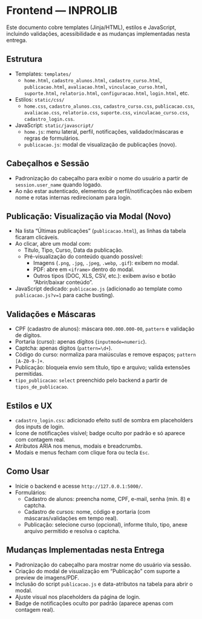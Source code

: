 # Frontend — INPROLIB

Este documento cobre templates (Jinja/HTML), estilos e JavaScript, incluindo validações, acessibilidade e as mudanças implementadas nesta entrega.

## Estrutura
- Templates: `templates/`
  - `home.html`, `cadastro_alunos.html`, `cadastro_curso.html`, `publicacao.html`, `avaliacao.html`, `vinculacao_curso.html`, `suporte.html`, `relatorio.html`, `configuracao.html`, `login.html`, etc.
- Estilos: `static/css/`
  - `home.css`, `cadastro_alunos.css`, `cadastro_curso.css`, `publicacao.css`, `avaliacao.css`, `relatorio.css`, `suporte.css`, `vinculacao_curso.css`, `cadastro_login.css`.
- JavaScript: `static/javascript/`
  - `home.js`: menu lateral, perfil, notificações, validador/máscaras e regras de formulários.
  - `publicacao.js`: modal de visualização de publicações (novo).

## Cabeçalhos e Sessão
- Padronização do cabeçalho para exibir o nome do usuário a partir de `session.user_name` quando logado.
- Ao não estar autenticado, elementos de perfil/notificações não exibem nome e rotas internas redirecionam para login.

## Publicação: Visualização via Modal (Novo)
- Na lista “Últimas publicações” (`publicacao.html`), as linhas da tabela ficaram clicáveis.
- Ao clicar, abre um modal com:
  - Título, Tipo, Curso, Data da publicação.
  - Pré-visualização do conteúdo quando possível:
    - Imagens (`.png`, `.jpg`, `.jpeg`, `.webp`, `.gif`): exibem no modal.
    - PDF: abre em `<iframe>` dentro do modal.
    - Outros tipos (DOC, XLS, CSV, etc.): exibem aviso e botão “Abrir/baixar conteúdo”.
- JavaScript dedicado: `publicacao.js` (adicionado ao template como `publicacao.js?v=1` para cache busting).

## Validações e Máscaras
- CPF (cadastro de alunos): máscara `000.000.000-00`, `pattern` e validação de dígitos.
- Portaria (curso): apenas dígitos (`inputmode=numeric`).
- Captcha: apenas dígitos (`pattern=\d+`).
- Código do curso: normaliza para maiúsculas e remove espaços; `pattern` `[A-Z0-9-]+`.
- Publicação: bloqueia envio sem título, tipo e arquivo; valida extensões permitidas.
- `tipo_publicacao`: `select` preenchido pelo backend a partir de `tipos_de_publicacao`.

## Estilos e UX
- `cadastro_login.css`: adicionado efeito sutil de sombra em placeholders dos inputs de login.
- Ícone de notificações visível; badge oculto por padrão e só aparece com contagem real.
- Atributos ARIA nos menus, modais e breadcrumbs.
- Modais e menus fecham com clique fora ou tecla `Esc`.

## Como Usar
- Inicie o backend e acesse `http://127.0.0.1:5000/`.
- Formulários:
  - Cadastro de alunos: preencha nome, CPF, e-mail, senha (mín. 8) e captcha.
  - Cadastro de cursos: nome, código e portaria (com máscaras/validações em tempo real).
  - Publicação: selecione curso (opcional), informe título, tipo, anexe arquivo permitido e resolva o captcha.

## Mudanças Implementadas nesta Entrega
- Padronização do cabeçalho para mostrar nome do usuário via sessão.
- Criação do modal de visualização em “Publicação” com suporte a preview de imagens/PDF.
- Inclusão do script `publicacao.js` e data-atributos na tabela para abrir o modal.
- Ajuste visual nos placeholders da página de login.
- Badge de notificações oculto por padrão (aparece apenas com contagem real).
